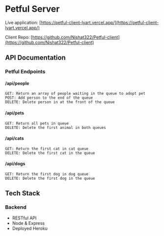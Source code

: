 # Petful Server

Live application: [https://petful-client-lyart.vercel.app/](https://petful-client-lyart.vercel.app/)<br/>

Client Repo: [https://github.com/Nishat322/Petful-client](https://github.com/Nishat322/Petful-client) <br/>

## API Documentation

### Petful Endpoints 

#### /api/people
    GET: Return an array of people waiting in the queue to adopt pet
    POST: Add person to the end of the queue
    DELETE: Delete person in at the front of the queue
    
#### /api/pets  
    GET: Return all pets in queue
    DELETE: Delete the first animal in both queues

#### /api/cats
    GET: Return the first cat in cat queue
    DELETE: Delete the first cat in the queue

#### /api/dogs
    GET: Return the first dog in dog queue
    DELETE: Delete the first dog in the queue 


## Tech Stack
### Backend

- RESTful API
- Node & Express
- Deployed Heroku